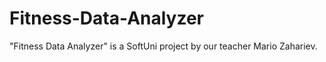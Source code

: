 # Fitness-Data-Analyzer
"Fitness Data Analyzer" is a SoftUni project by our teacher Mario Zahariev.
